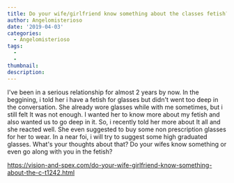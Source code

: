 ```yaml
---
title: Do your wife/girlfriend know something about the classes fetish? How did she found out?
author: Angelomisterioso
date: '2019-04-03'
categories:
  - Angelomisterioso
tags:
  - 
  - 
thumbnail: 
description: 
---
```


I've been in a serious relationship for almost 2 years by now. In the beggining, i told her i have a fetish for glasses but didn't went too deep in the conversation. She already wore glasses while with me sometimes, but i still felt It was not enough. I wanted her to know more about my fetish and also wanted us to go deep in it. So, i recently told her more about It all and she reacted well. She even suggested to buy some non prescription glasses for her to wear. In a near foi, i will try to suggest some high graduated glasses. What's your thoughts about that? Do your wifes know something or even go along with you in the fetish?

https://vision-and-spex.com/do-your-wife-girlfriend-know-something-about-the-c-t1242.html
